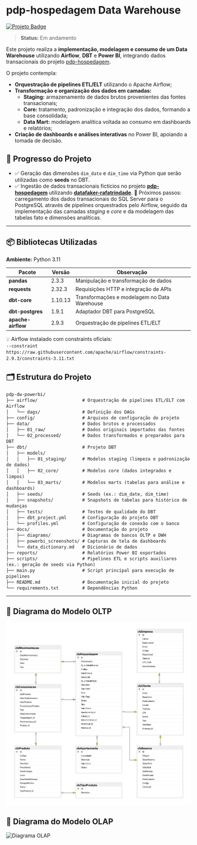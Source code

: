 # pdp-hospedagem Data Warehouse
[![Projeto Badge](https://img.shields.io/badge/-pdp--hospedagem-2B5482?style=flat-square&logo=github&logoColor=fff)](https://github.com/rafa-trindade/pdp-hospedagem)

> **Status:** Em andamento  

Este projeto realiza a **implementação, modelagem e consumo de um Data Warehouse** utilizando **Airflow**, **DBT** e **Power BI**, integrando dados transacionais do projeto [pdp-hospedagem](https://github.com/rafa-trindade/pdp-hospedagem).  

O projeto contempla:  
- **Orquestração de pipelines ETL/ELT** utilizando o Apache Airflow;  
- **Transformação e organização dos dados em camadas:**  
  - **Staging:** armazenamento de dados brutos provenientes das fontes transacionais;  
  - **Core:** tratamento, padronização e integração dos dados, formando a base consolidada;  
  - **Data Mart:** modelagem analítica voltada ao consumo em dashboards e relatórios;  
- **Criação de dashboards e análises interativas** no Power BI, apoiando a tomada de decisão.


## 📍 Progresso do Projeto

- ✅ Geração das dimensões `dim_date` e `dim_time` via Python que serão utilizadas como **seeds** no DBT.  
- ✅ Ingestão de dados transacionais fictícios no projeto [**pdp-hospedagem**](https://github.com/rafa-trindade/pdp-hospedagem) utilizando [**datafaker-rafatrindade**](https://github.com/rafa-trindade/datafaker-rafadrindade).
🚧 Próximos passos: carregamento dos dados transacionais do SQL Server para o PostgreSQL através de pipelines orquestrados pelo Airflow, seguido da implementação das camadas *staging* e *core* e da modelagem das tabelas fato e dimensões analíticas.

---

## 📦 Bibliotecas Utilizadas

**Ambiente:** Python 3.11  

| Pacote            | Versão  | Observação |
|--------------------|----------|-------------|
| **pandas**         | 2.3.3    | Manipulação e transformação de dados |
| **requests**       | 2.32.3   | Requisições HTTP e integração de APIs |
| **dbt-core**       | 1.10.13  | Transformações e modelagem no Data Warehouse |
| **dbt-postgres**   | 1.9.1    | Adaptador DBT para PostgreSQL |
| **apache-airflow** | 2.9.3    | Orquestração de pipelines ETL/ELT |

💡 Airflow instalado com constraints oficiais:  
`--constraint https://raw.githubusercontent.com/apache/airflow/constraints-2.9.3/constraints-3.11.txt`

## 🗂️ Estrutura do Projeto

```text
pdp-dw-powerbi/
├── airflow/                 # Orquestração de pipelines ETL/ELT com Airflow
│   └── dags/                # Definição dos DAGs
├── config/                  # Arquivos de configuração do projeto
├── data/                    # Dados brutos e processados
│   ├── 01_raw/              # Dados originais importados das fontes
│   └── 02_processed/        # Dados transformados e preparados para DBT
├── dbt/                     # Projeto DBT
│   ├── models/              
│   │   ├── 01_staging/      # Modelos staging (limpeza e padronização de dados)
│   │   ├── 02_core/         # Modelos core (dados integrados e limpos)
│   │   └── 03_marts/        # Modelos marts (tabelas para análise e dashboards)
│   ├── seeds/               # Seeds (ex.: dim_date, dim_time)
│   ├── snapshots/           # Snapshots de tabelas para histórico de mudanças
│   ├── tests/               # Testes de qualidade do DBT
│   ├── dbt_project.yml      # Configuração do projeto DBT
│   └── profiles.yml         # Configuração de conexão com o banco
├── docs/                    # Documentação do projeto
│   ├── diagrams/            # Diagramas de bancos OLTP e DWH
│   ├── powerbi_screenshots/ # Capturas de tela de dashboards
│   └── data_dictionary.md   # Dicionário de dados
├── reports/                 # Relatórios Power BI exportados
├── scripts/                 # Pipelines ETL e scripts auxiliares (ex.: geração de seeds via Python)
├── main.py                  # Script principal para execução de pipelines
├── README.md                # Documentação inicial do projeto
└── requirements.txt         # Dependências Python
```

---

## 🧩 Diagrama do Modelo OLTP
![Diagrama OLTP](docs/diagrams/oltp_model.png)

## 🧠 Diagrama do Modelo OLAP
![Diagrama OLAP](docs/diagrams/olap_model.png)